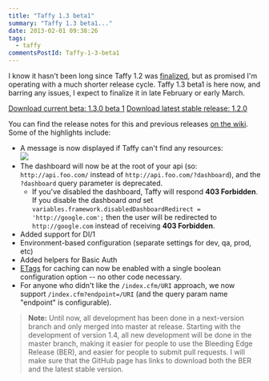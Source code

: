 ```yaml
---
title: "Taffy 1.3 beta1"
summary: "Taffy 1.3 beta1..."
date: 2013-02-01 09:38:26
tags:
  - taffy
commentsPostId: Taffy-1-3-beta1
---
```


I know it hasn't been long since Taffy 1.2 was [finalized](/blog/2012/Taffy-1-2-Codename-Halfling/), but as promised I'm operating with a much shorter release cycle. Taffy 1.3 beta1 is here now, and barring any issues, I expect to finalize it in late February or early March.

<a href="https://github.com/atuttle/Taffy/archive/1.3.0-beta1.zip" class="btn btn-warning">Download current beta: 1.3.0 beta 1</a>
<a href="https://github.com/atuttle/Taffy/archive/v1.2.0-Halfling.zip" class="btn btn-info">Download latest stable release: 1.2.0</a>

You can find the release notes for this and previous releases [on the wiki](https://github.com/atuttle/Taffy/wiki/Releases). Some of the highlights include:

 * A message is now displayed if Taffy can't find any resources:<br/>![](https://www.evernote.com/shard/s240/sh/6b166322-d8a8-4209-8de1-7348abd8baca/3b4072548cd291ded70ae60f1d4d5583/res/1539c94d-d644-48cc-883a-cfb80e37c4e5/skitch.png)
 * The dashboard will now be at the root of your api (so: `http://api.foo.com/` instead of `http://api.foo.com/?dashboard`), and the `?dashboard` query parameter is deprecated.
   * If you've disabled the dashboard, Taffy will respond **403 Forbidden**. If you disable the dashboard _and_ set `variables.framework.disabledDashboardRedirect = 'http://google.com';` then the user will be redirected to `http://google.com` instead of receiving **403 Forbidden**.
 * Added support for DI/1
 * Environment-based configuration (separate settings for dev, qa, prod, etc)
 * Added helpers for Basic Auth
 * [ETags](http://en.wikipedia.org/wiki/HTTP_ETag) for caching can now be enabled with a single boolean configuration option -- no other code necessary.
 * For anyone who didn't like the `/index.cfm/URI` approach, we now support `/index.cfm?endpoint=/URI` (and the query param name "endpoint" is configurable).

> **Note:** Until now, all development has been done in a next-version branch and only merged into master at release. Starting with the development of version 1.4, all new development will be done in the master branch, making it easier for people to use the Bleeding Edge Release (BER), and easier for people to submit pull requests. I will make sure that the GitHub page has links to download both the BER and the latest stable version.
